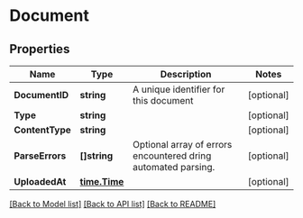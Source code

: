 # Document

## Properties

Name | Type | Description | Notes
------------ | ------------- | ------------- | -------------
**DocumentID** | **string** | A unique identifier for this document | [optional] 
**Type** | **string** |  | [optional] 
**ContentType** | **string** |  | [optional] 
**ParseErrors** | **[]string** | Optional array of errors encountered dring automated parsing. | [optional] 
**UploadedAt** | [**time.Time**](time.Time.md) |  | [optional] 

[[Back to Model list]](../README.md#documentation-for-models) [[Back to API list]](../README.md#documentation-for-api-endpoints) [[Back to README]](../README.md)



